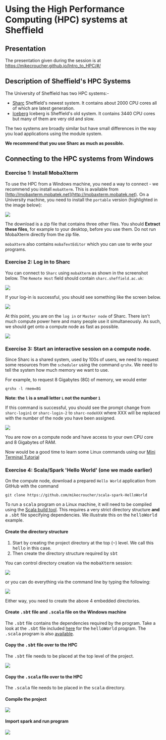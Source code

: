 # Using the High Performance Computing (HPC) systems at Sheffield

## Presentation

The presentation given during the session is at https://mikecroucher.github.io/Intro_to_HPC/#/

## Description of Sheffield's HPC Systems

The University of Sheffield has two HPC systems:-

* [Sharc](http://docs.hpc.shef.ac.uk/en/latest/sharc/) Sheffield's newest system. It contains about 2000 CPU cores all of which are latest generation.
* [Iceberg](http://docs.hpc.shef.ac.uk/en/latest/iceberg/) Iceberg is Sheffield's old system. It contains 3440 CPU cores but many of them are very old and slow.

The two systems are broadly similar but have small differences in the way you load applications using the module system.

**We recommend that you use Sharc as much as possible.**

## Connecting to the HPC systems from Windows

### Exercise 1: Install MobaXterm

To use the HPC from a Windows machine, you need a way to connect - we recommend you install  `mobaXterm`.
This is available from [http://mobaxterm.mobatek.net](http://mobaxterm.mobatek.net).
On a University machine, you need to install the `portable` version (highlighted in the image below):

<img src="images/mobaXterm_download.png" />

The download is a zip file that contains three other files. You should **Extract these files**, for example to your desktop, before you use them.
Do not run MobaXterm directly from the zip file.

`mobaXterm` also contains `mobaTextEditor` which you can use to write your programs.

### Exercise 2: Log in to Sharc

You can connect to `Sharc` using `mobaXterm` as shown in the screenshot below.
The `Remote Host` field should contain `sharc.sheffield.ac.uk`:

<img src="images/mobaxterm_sharc.png" />

If your log-in is successful, you should see something like the screen below.

<img src="images/sharc_login.png" />

At this point, you are on the `log in` or `Master node` of Sharc. There isn't much compute power here and many people use it simultaneously. As such, we should get onto a compute node as fast as possible.

<img src="images/log-in.gif" />

### Exercise 3: Start an interactive session on a compute node.

Since Sharc is a shared system, used by 100s of users, we need to request some resources from the `scheduler` using the command `qrshx`. We need to tell the system how much memory we want to use.

For example, to request 8 Gigabytes (8G) of memory, we would enter

`qrshx -l rmem=8G`

**Note: the `l` is a small letter `L` not the number `1`**

If this command is successful, you should see the prompt change from `sharc-login1` or  `sharc-login-2` to `sharc-nodeXXX` where XXX will be replaced with the number of the node you have been assigned.

<img src="images/worker_shell.png" />

You are now on a compute node and have access to your own CPU core and 8 Gigabytes of RAM.

Now would be a good time to learn some Linux commands using our [Mini Terminal Tutorial](terminal_turorial.md)

### Exercise 4: Scala/Spark 'Hello World' (one we made earlier)

On the compute node, download a prepared `Hello World` application from GitHub with the command

`git clone https://github.com/mikecroucher/scala-spark-HelloWorld`

To run a <tt>scala</tt> program on a Linux machine, it will need to be compiled using the [Scala build tool](http://www.scala-sbt.org/). This requires a very strict directory structure <b>and</b> a <tt>.sbt</tt> file specifying dependencies. We illustrate this on the <tt>helloWorld</tt> example.

<h4>Create the directory structure</h4>

1. Start by creating the project directory at the top (<tt>~</tt>) level. We call this <tt>hello</tt> in this case.
2. Then create the directory structure required by <tt>sbt</tt>

You can control directory creation via the <tt>mobaXterm</tt> session:

<img src="images/mobaXterm_newdir.png" />

or you can do everything via the command line by typing the following:

<img src="images/mkdir_example.png" />

Either way, you need to create the above 4 embedded directories.

<h4>Create <tt>.sbt</tt> file and <tt>.scala</tt> file on the Windows machine</h4>

The <tt>.sbt</tt> file contains the dependencies required by the program. Take a look at the <tt>.sbt</tt> file included [here](files/hello.sbt) for the <tt>helloWorld</tt> program. The <tt>.scala</tt> program is also [available](files/HelloWorld.scala).

<h4>Copy the <tt>.sbt</tt> file over to the HPC</h4>

The <tt>.sbt</tt> file needs to be placed at the top level of the project.

<img src="images/mobaXterm_upload.png" />

<h4>Copy the <tt>.scala</tt> file over to the HPC</h4>

The <tt>.scala</tt> file needs to be placed in the <tt>scala</tt> directory.

<h4>Compile the project</h4>

<img src="images/mobaXterm_sbt_package.png" />

<h4>Import spark and run program</h4>

<img src="images/spark_submit.png" />
